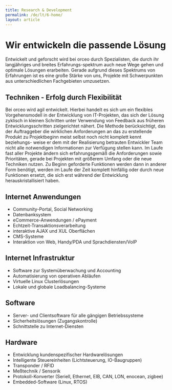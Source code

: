 ```yaml
---
title: Research & Development
permalink: /de/lt/6-home/
layout: article
---
```


<div class="page-header">
<h1>Wir entwickeln die passende Lösung</h1>
</div>

Entwickelt und geforscht wird bei orceo durch Spezialisten, die durch ihr langjähriges und
breites Erfahrungs-spektrum auch neue Wege gehen und optimale Lösungen erarbeiten. Gerade
aufgrund dieses Spektrums von Erfahrungen ist es eine große Stärke von uns, Projekte mit
Schwerpunkten aus unterschiedlichen Fachgebieten umzusetzen.

## Techniken - Erfolg durch Flexibilität

Bei orceo wird agil entwickelt. Hierbei handelt es sich um ein flexibles Vorgehensmodell in
der Entwicklung von IT-Projekten, das sich der Lösung zyklisch in kleinen Schritten unter
Verwendung von Feedback aus früheren Entwicklungsschritten zielgerichtet nähert. Die Methode
berücksichtigt, das der Auftraggeber die wirklichen Anforderungen an das zu erstellende
Produkt zu Projektbeginn meist selbst noch nicht komplett kennt beziehungs- weise er dem
mit der Realisierung betrauten Entwickler Team nicht alle notwendigen Informationen zur
Verfügung stellen kann. Im Laufe fast aller Projekte ändern sich erfahrungsgemäß die
Anforderungen sowie Prioritäten, gerade bei Projekten mit größerem Umfang oder die neue
Techniken nutzen. Zu Beginn geforderte Funktionen werden dann in anderer Form benötigt,
werden im Laufe der Zeit komplett hinfällig oder durch neue Funktionen ersetzt, die sich
erst während der Entwicklung herauskristallisiert haben.

## Internet Anwendungen

 * Community-Portal, Social Networking
 * Datenbanksystem
 * eCommerce-Anwendungen / ePayment
 * Echtzeit-Transaktionsverarbeitung
 * interaktive AJAX und XUL Oberflächen
 * CMS-Systeme
 * Interaktion von Web, Handy/PDA und Sprachdiensten/VoIP

## Internet Infrastruktur

 * Software zur Systemüberwachung und Accounting
 * Automatisierung von operativen Abläufen
 * Virtuelle Linux Clusterlösungen
 * Lokale und globale Loadbalancing-Systeme


## Software

 * Server- und Clientsoftware für alle gängigen Betriebssysteme
 * Sicherheitslösungen (Zugangskontrolle)
 * Schnittstelle zu Internet-Diensten

## Hardware

 * Entwicklung kundenspezifischer Hardwarelösungen
 * Intelligente Steuereinheiten (Lichtsteuerung, IO-Baugruppen)
 * Transponder / RFID
 * Meßtechnik / Sensorik
 * Protokoll-Konverter (Seriell, Ethernet, EIB, CAN, LON, enocean, zigbee)
 * Embedded-Software (Linux, RTOS)
